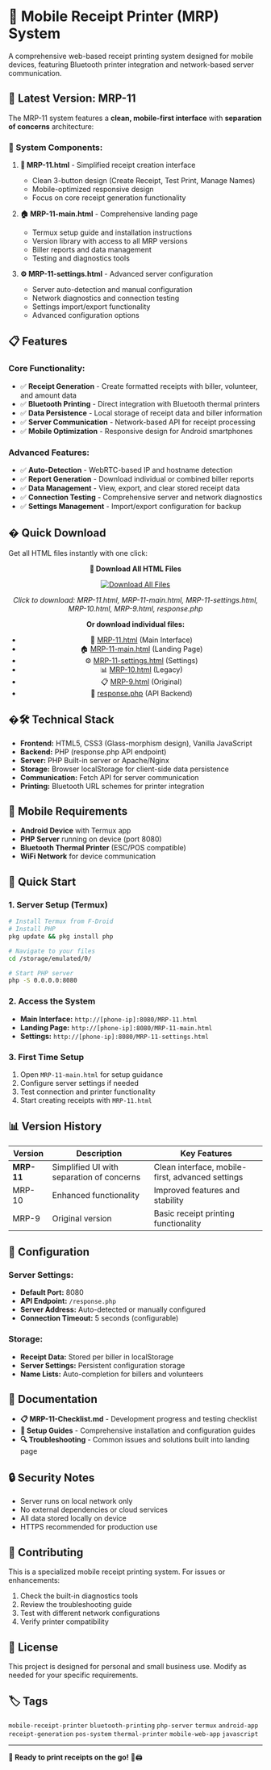 # 📱 Mobile Receipt Printer (MRP) System

A comprehensive web-based receipt printing system designed for mobile devices, featuring Bluetooth printer integration and network-based server communication.

## 🚀 **Latest Version: MRP-11**

The MRP-11 system features a **clean, mobile-first interface** with **separation of concerns** architecture:

### **🎯 System Components:**

1. **📱 MRP-11.html** - Simplified receipt creation interface
   - Clean 3-button design (Create Receipt, Test Print, Manage Names)
   - Mobile-optimized responsive design
   - Focus on core receipt generation functionality

2. **🏠 MRP-11-main.html** - Comprehensive landing page
   - Termux setup guide and installation instructions
   - Version library with access to all MRP versions
   - Biller reports and data management
   - Testing and diagnostics tools

3. **⚙️ MRP-11-settings.html** - Advanced server configuration
   - Server auto-detection and manual configuration
   - Network diagnostics and connection testing
   - Settings import/export functionality
   - Advanced configuration options

## 📋 **Features**

### **Core Functionality:**
- ✅ **Receipt Generation** - Create formatted receipts with biller, volunteer, and amount data
- ✅ **Bluetooth Printing** - Direct integration with Bluetooth thermal printers
- ✅ **Data Persistence** - Local storage of receipt data and biller information
- ✅ **Server Communication** - Network-based API for receipt processing
- ✅ **Mobile Optimization** - Responsive design for Android smartphones

### **Advanced Features:**
- ✅ **Auto-Detection** - WebRTC-based IP and hostname detection
- ✅ **Report Generation** - Download individual or combined biller reports
- ✅ **Data Management** - View, export, and clear stored receipt data
- ✅ **Connection Testing** - Comprehensive server and network diagnostics
- ✅ **Settings Management** - Import/export configuration for backup

## � **Quick Download**

Get all HTML files instantly with one click:

<div align="center">

**📱 Download All HTML Files**

<a href="javascript:(function(){
const files = [
  'https://raw.githubusercontent.com/AsimMerchant/mobile-receipt-printer/master/MRP-11.html',
  'https://raw.githubusercontent.com/AsimMerchant/mobile-receipt-printer/master/MRP-11-main.html', 
  'https://raw.githubusercontent.com/AsimMerchant/mobile-receipt-printer/master/MRP-11-settings.html',
  'https://raw.githubusercontent.com/AsimMerchant/mobile-receipt-printer/master/MRP-10.html',
  'https://raw.githubusercontent.com/AsimMerchant/mobile-receipt-printer/master/MRP-9.html',
  'https://raw.githubusercontent.com/AsimMerchant/mobile-receipt-printer/master/response.php'
];
files.forEach((url, i) => {
  setTimeout(() => {
    const a = document.createElement('a');
    a.href = url;
    a.download = url.split('/').pop();
    document.body.appendChild(a);
    a.click();
    document.body.removeChild(a);
  }, i * 500);
});
})()">
<img src="https://img.shields.io/badge/📥_Download_All_Files-4CAF50?style=for-the-badge&logo=download&logoColor=white" alt="Download All Files"/>
</a>

*Click to download: MRP-11.html, MRP-11-main.html, MRP-11-settings.html, MRP-10.html, MRP-9.html, response.php*

**Or download individual files:**
- 📱 [MRP-11.html](https://raw.githubusercontent.com/AsimMerchant/mobile-receipt-printer/master/MRP-11.html) (Main Interface)
- 🏠 [MRP-11-main.html](https://raw.githubusercontent.com/AsimMerchant/mobile-receipt-printer/master/MRP-11-main.html) (Landing Page)  
- ⚙️ [MRP-11-settings.html](https://raw.githubusercontent.com/AsimMerchant/mobile-receipt-printer/master/MRP-11-settings.html) (Settings)
- 📊 [MRP-10.html](https://raw.githubusercontent.com/AsimMerchant/mobile-receipt-printer/master/MRP-10.html) (Legacy)
- 📋 [MRP-9.html](https://raw.githubusercontent.com/AsimMerchant/mobile-receipt-printer/master/MRP-9.html) (Original)
- 🔧 [response.php](https://raw.githubusercontent.com/AsimMerchant/mobile-receipt-printer/master/response.php) (API Backend)

</div>

## �🛠 **Technical Stack**

- **Frontend:** HTML5, CSS3 (Glass-morphism design), Vanilla JavaScript
- **Backend:** PHP (response.php API endpoint)
- **Server:** PHP Built-in server or Apache/Nginx
- **Storage:** Browser localStorage for client-side data persistence
- **Communication:** Fetch API for server communication
- **Printing:** Bluetooth URL schemes for printer integration

## 📱 **Mobile Requirements**

- **Android Device** with Termux app
- **PHP Server** running on device (port 8080)
- **Bluetooth Thermal Printer** (ESC/POS compatible)
- **WiFi Network** for device communication

## 🚀 **Quick Start**

### **1. Server Setup (Termux)**
```bash
# Install Termux from F-Droid
# Install PHP
pkg update && pkg install php

# Navigate to your files
cd /storage/emulated/0/

# Start PHP server
php -S 0.0.0.0:8080
```

### **2. Access the System**
- **Main Interface:** `http://[phone-ip]:8080/MRP-11.html`
- **Landing Page:** `http://[phone-ip]:8080/MRP-11-main.html`
- **Settings:** `http://[phone-ip]:8080/MRP-11-settings.html`

### **3. First Time Setup**
1. Open `MRP-11-main.html` for setup guidance
2. Configure server settings if needed
3. Test connection and printer functionality
4. Start creating receipts with `MRP-11.html`

## 📊 **Version History**

| Version | Description | Key Features |
|---------|-------------|--------------|
| **MRP-11** | Simplified UI with separation of concerns | Clean interface, mobile-first, advanced settings |
| MRP-10 | Enhanced functionality | Improved features and stability |
| MRP-9 | Original version | Basic receipt printing functionality |

## 🔧 **Configuration**

### **Server Settings:**
- **Default Port:** 8080
- **API Endpoint:** `/response.php`
- **Server Address:** Auto-detected or manually configured
- **Connection Timeout:** 5 seconds (configurable)

### **Storage:**
- **Receipt Data:** Stored per biller in localStorage
- **Server Settings:** Persistent configuration storage
- **Name Lists:** Auto-completion for billers and volunteers

## 📖 **Documentation**

- **📋 MRP-11-Checklist.md** - Development progress and testing checklist
- **📝 Setup Guides** - Comprehensive installation and configuration guides
- **🔍 Troubleshooting** - Common issues and solutions built into landing page

## 🔒 **Security Notes**

- Server runs on local network only
- No external dependencies or cloud services
- All data stored locally on device
- HTTPS recommended for production use

## 🤝 **Contributing**

This is a specialized mobile receipt printing system. For issues or enhancements:

1. Check the built-in diagnostics tools
2. Review the troubleshooting guide
3. Test with different network configurations
4. Verify printer compatibility

## 📄 **License**

This project is designed for personal and small business use. Modify as needed for your specific requirements.

## 🏷️ **Tags**

`mobile-receipt-printer` `bluetooth-printing` `php-server` `termux` `android-app` `receipt-generation` `pos-system` `thermal-printer` `mobile-web-app` `javascript`

---

**🎯 Ready to print receipts on the go!** 📱🖨️